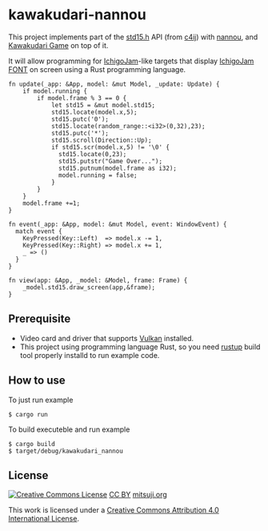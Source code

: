 # kawakudari-nannou

This project implements part of the [std15.h](https://github.com/IchigoJam/c4ij/blob/master/src/std15.h) API (from [c4ij](https://github.com/IchigoJam/c4ij)) with [nannou](https://nannou.cc), and [Kawakudari Game](https://ichigojam.github.io/print/en/KAWAKUDARI.html) on top of it.

It will allow programming for [IchigoJam](https://ichigojam.net/index-en.html)-like targets that display [IchigoJam FONT](https://mitsuji.github.io/ichigojam-font.json/) on screen using a Rust programming language.
```
fn update(_app: &App, model: &mut Model, _update: Update) {
    if model.running {
        if model.frame % 3 == 0 {
            let std15 = &mut model.std15;
            std15.locate(model.x,5);
            std15.putc('0');
            std15.locate(random_range::<i32>(0,32),23);
            std15.putc('*');
            std15.scroll(Direction::Up);
            if std15.scr(model.x,5) != '\0' {
              std15.locate(0,23);
              std15.putstr("Game Over...");
              std15.putnum(model.frame as i32);
              model.running = false;
            }
        }
    }
    model.frame +=1;
}

fn event(_app: &App, model: &mut Model, event: WindowEvent) {
  match event {
    KeyPressed(Key::Left)  => model.x -= 1,
    KeyPressed(Key::Right) => model.x += 1,
    _ => ()
  }
}

fn view(app: &App, _model: &Model, frame: Frame) {
    _model.std15.draw_screen(app,&frame);
}
```

## Prerequisite

* Video card and driver that supports [Vulkan](https://www.khronos.org/vulkan/) installed.
* This project using programming language Rust, so you need [rustup](https://rustup.rs) build tool properly installd to run example code.


## How to use

To just run example
```
$ cargo run
```

To build executeble and run example
```
$ cargo build
$ target/debug/kawakudari_nannou
```


## License
[![Creative Commons License](https://i.creativecommons.org/l/by/4.0/88x31.png)](http://creativecommons.org/licenses/by/4.0/)
[CC BY](https://creativecommons.org/licenses/by/4.0/) [mitsuji.org](https://mitsuji.org)

This work is licensed under a [Creative Commons Attribution 4.0 International License](http://creativecommons.org/licenses/by/4.0/).

